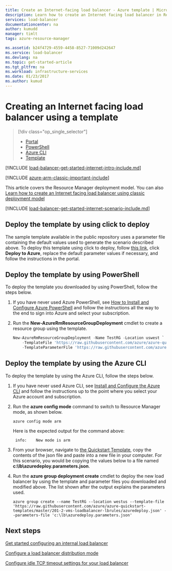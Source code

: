 ```yaml
---
title: Create an Internet-facing load balancer - Azure template | Microsoft Docs
description: Learn how to create an Internet facing load balancer in Resource Manager using a template
services: load-balancer
documentationcenter: na
author: kumudd
manager: timlt
tags: azure-resource-manager

ms.assetid: b24f4729-4559-4458-8527-71009d242647
ms.service: load-balancer
ms.devlang: na
ms.topic: get-started-article
ms.tgt_pltfrm: na
ms.workload: infrastructure-services
ms.date: 01/23/2017
ms.author: kumud
---
```


# Creating an Internet facing load balancer using a template

> [!div class="op_single_selector"]
> * [Portal](../load-balancer/load-balancer-get-started-internet-portal.md)
> * [PowerShell](../load-balancer/load-balancer-get-started-internet-arm-ps.md)
> * [Azure CLI](../load-balancer/load-balancer-get-started-internet-arm-cli.md)
> * [Template](../load-balancer/load-balancer-get-started-internet-arm-template.md)

[!INCLUDE [load-balancer-get-started-internet-intro-include.md](../../includes/load-balancer-get-started-internet-intro-include.md)]

[!INCLUDE [azure-arm-classic-important-include](../../includes/azure-arm-classic-important-include.md)]

This article covers the Resource Manager deployment model. You can also [Learn how to create an Internet facing load balancer using classic deployment model](load-balancer-get-started-internet-classic-portal.md)

[!INCLUDE [load-balancer-get-started-internet-scenario-include.md](../../includes/load-balancer-get-started-internet-scenario-include.md)]

## Deploy the template by using click to deploy

The sample template available in the public repository uses a parameter file containing the default values used to generate the scenario described above. To deploy this template using click to deploy, follow [this link](http://go.microsoft.com/fwlink/?LinkId=544801), click **Deploy to Azure**, replace the default parameter values if necessary, and follow the instructions in the portal.

## Deploy the template by using PowerShell

To deploy the template you downloaded by using PowerShell, follow the steps below.

1. If you have never used Azure PowerShell, see [How to Install and Configure Azure PowerShell](/powershell/azureps-cmdlets-docs) and follow the instructions all the way to the end to sign into Azure and select your subscription.
2. Run the **New-AzureRmResourceGroupDeployment** cmdlet to create a resource group using the template.

    ```powershell
    New-AzureRmResourceGroupDeployment -Name TestRG -Location uswest `
        -TemplateFile 'https://raw.githubusercontent.com/azure/azure-quickstart-templates/master/201-2-vms-loadbalancer-lbrules/azuredeploy.json' `
        -TemplateParameterFile 'https://raw.githubusercontent.com/azure/azure-quickstart-templates/master/201-2-vms-loadbalancer-lbrules/azuredeploy.parameters.json'
    ```

## Deploy the template by using the Azure CLI

To deploy the template by using the Azure CLI, follow the steps below.

1. If you have never used Azure CLI, see [Install and Configure the Azure CLI](../cli-install-nodejs.md) and follow the instructions up to the point where you select your Azure account and subscription.
2. Run the **azure config mode** command to switch to Resource Manager mode, as shown below.

    ```azurecli
    azure config mode arm
    ```

    Here is the expected output for the command above:

        info:    New mode is arm

3. From your browser, navigate to [the Quickstart Template](https://github.com/Azure/azure-quickstart-templates/tree/master/201-2-vms-loadbalancer-lbrules), copy the contents of the json file and paste into a new file in your computer. For this scenario, you would be copying the values below to a file named **c:\lb\azuredeploy.parameters.json**.
4. Run the **azure group deployment create** cmdlet to deploy the new load balancer by using the template and parameter files you downloaded and modified above. The list shown after the output explains the parameters used.

    ```azurecli
    azure group create --name TestRG --location westus --template-file 'https://raw.githubusercontent.com/azure/azure-quickstart-templates/master/201-2-vms-loadbalancer-lbrules/azuredeploy.json' --parameters-file 'c:\lb\azuredeploy.parameters.json'
    ```

## Next steps

[Get started configuring an internal load balancer](load-balancer-get-started-ilb-arm-ps.md)

[Configure a load balancer distribution mode](load-balancer-distribution-mode.md)

[Configure idle TCP timeout settings for your load balancer](load-balancer-tcp-idle-timeout.md)
